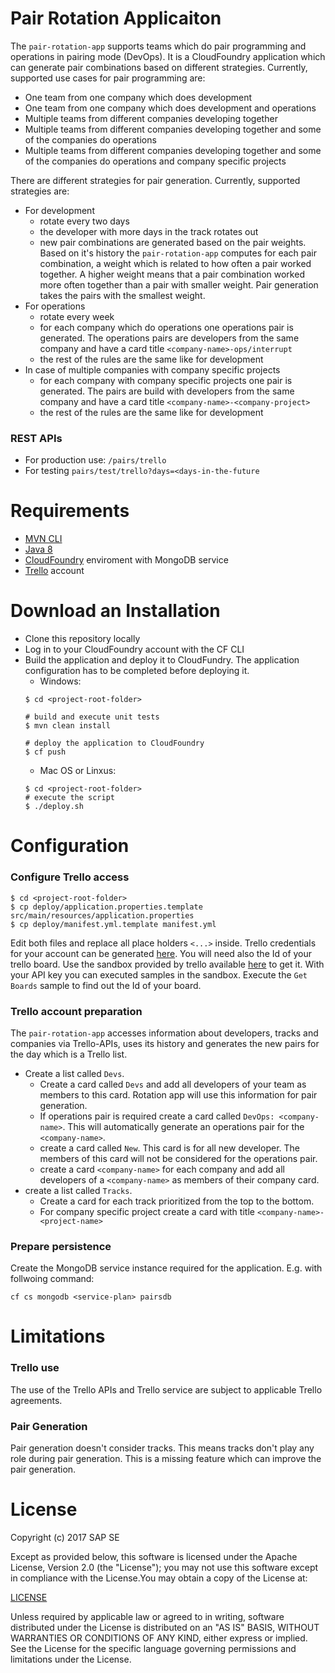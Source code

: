 # Pair Rotation Applicaiton

The `pair-rotation-app` supports teams which do pair programming and operations in pairing mode (DevOps). It is a CloudFoundry application which can generate pair combinations based on different strategies.  Currently, supported use cases for pair programming are: 
* One team from one company which does development
* One team from one company which does development and operations
* Multiple teams from different companies developing together
* Multiple teams from different companies developing together and some of the companies do operations
* Multiple teams from different companies developing together and some of the companies do operations and company specific projects

There are different strategies for pair generation. Currently, supported strategies are:
* For development
  * rotate every two days
  * the developer with more days in the track rotates out
  * new pair combinations are generated based on the pair weights. Based on it's history the `pair-rotation-app` computes for each pair combination, a weight which is related to how often a pair worked together. A higher weight means that a pair combination worked more often together than a pair with smaller weight. Pair generation takes the pairs with the smallest weight.
* For operations
  * rotate every week
  * for each company which do operations one operations pair is generated. The operations pairs are developers from the same company and have a card title `<company-name>-ops/interrupt` 
  * the rest of the rules are the same like for development
* In case of multiple companies with company specific projects
  * for each company with company specific projects one pair is generated. The pairs are build with developers from the same company and have a card title `<company-name>-<company-project>`
  * the rest of the rules are the same like for development

### REST APIs
* For production use: `/pairs/trello`
* For testing `pairs/test/trello?days=<days-in-the-future`

# Requirements

- [MVN CLI](https://maven.apache.org/download.cgi#Installation) 
- [Java 8](https://java.com/download/)
- [CloudFoundry](https://www.cloudfoundry.org/) enviroment with MongoDB service
- [Trello](http://trello.com) account

# Download an Installation

* Clone this repository locally
* Log in to your CloudFoundry account with the CF CLI
* Build the application and deploy it to CloudFundry. The application configuration has to be completed before deploying it. 
  * Windows:
  ```
  $ cd <project-root-folder>
  
  # build and execute unit tests
  $ mvn clean install
  
  # deploy the application to CloudFoundry
  $ cf push
  ```
  * Mac OS or Linxus: 
  ```
  $ cd <project-root-folder>
  # execute the script
  $ ./deploy.sh
  ```

# Configuration 

### Configure Trello access

```
$ cd <project-root-folder>
$ cp deploy/application.properties.template src/main/resources/application.properties
$ cp deploy/manifest.yml.template manifest.yml
```
Edit both files and replace all place holders `<...>` inside. Trello credentials for your account can be generated [here](https://developers.trello.com/get-started/start-building#authenticate). You will need also the Id of your trello board. Use the sandbox provided by trello available [here](https://developers.trello.com/sandbox) to get it. With your API key you can executed samples in the sandbox. Execute the `Get Boards` sample to find out the Id of your board. 

### Trello account preparation
The `pair-rotation-app` accesses information about developers, tracks and companies via Trello-APIs, uses its history and generates the new pairs for the day which is a Trello list.
* Create a list called `Devs`. 
  * Create a card called `Devs` and add all developers of your team as members to this card. Rotation app will use this information for pair generation.
  * If operations pair is required create a card called `DevOps: <company-name>`. This will automatically generate an operations pair for the `<company-name>`. 
  * create a card called `New`. This card is for all new developer. The members of this card will not be considered for the operations pair.
  * create a card `<company-name>` for each company and add all developers of a `<company-name>` as members of their company card.
* create a list called `Tracks`. 
  * Create a card for each track prioritized from the top to the bottom. 
  * For company specific project create a card with title `<company-name>-<project-name>`
  

### Prepare persistence
Create the MongoDB service instance required for the application. E.g. with follwoing command:
```
cf cs mongodb <service-plan> pairsdb
```

# Limitations

### Trello use
The use of the Trello APIs and Trello service are subject to applicable Trello agreements.

### Pair Generation
Pair generation doesn't consider tracks. This means tracks don't play any role during pair generation.
This is a missing feature which can improve the pair generation.

# License
Copyright (c) 2017 SAP SE

Except as provided below, this software is licensed under the Apache License, Version 2.0 (the "License"); you may not use this software except in compliance with the License.You may obtain a copy of the License at:

[LICENSE](https://github.com/SAP/pair-rotation-app/blob/master/LICENSE)

Unless required by applicable law or agreed to in writing, software distributed under the License is distributed on an "AS IS" BASIS, WITHOUT WARRANTIES OR CONDITIONS OF ANY KIND, either express or implied. See the License for the specific language governing permissions and limitations under the License.
